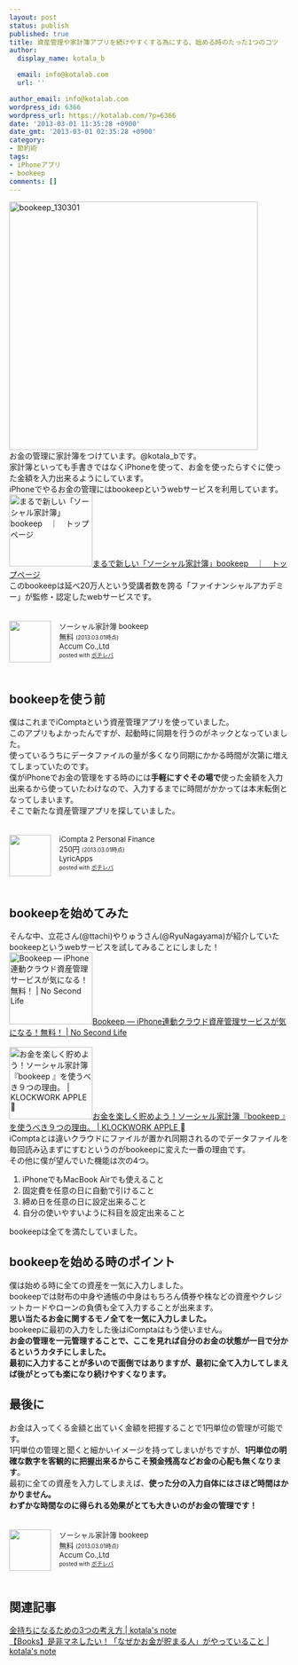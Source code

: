 ```yaml
---
layout: post
status: publish
published: true
title: 資産管理や家計簿アプリを続けやすくする為にする、始める時のたった1つのコツ
author:
  display_name: kotala_b

  email: info@kotalab.com
  url: ''

author_email: info@kotalab.com
wordpress_id: 6366
wordpress_url: https://kotalab.com/?p=6366
date: '2013-03-01 11:35:28 +0900'
date_gmt: '2013-03-01 02:35:28 +0900'
category:
- 節約術
tags:
- iPhoneアプリ
- bookeep
comments: []
---
```

<p><img src="https://kotalab.com/wp-content/uploads/bookeep_130301-448x448.png" alt="bookeep_130301" width="448" height="448" class="alignnone size-large wp-image-6372" /><br />
お金の管理に家計簿をつけています。@kotala_bです。<br />
家計簿といっても手書きではなくiPhoneを使って、お金を使ったらすぐに使った金額を入力出来るようにしています。<br />
iPhoneでやるお金の管理にはbookeepというwebサービスを利用しています。<br />
<a href="http://bookeep.com/" target="_blank"><img  class="alignleft" src="http://capture.heartrails.com/150x130?http://bookeep.com/" alt="まるで新しい「ソーシャル家計簿」bookeep　｜　トップページ" width="150" height="130" /></a><a href="http://bookeep.com/" target="_blank">まるで新しい「ソーシャル家計簿」bookeep　｜　トップページ</a><a href="http://b.hatena.ne.jp/entry/http://bookeep.com/" target="_blank"><img border="0" src="http://b.hatena.ne.jp/entry/image/http://bookeep.com/" alt="" /></a><br style="clear:both;" />このbookeepは延べ20万人という受講者数を誇る「ファイナンシャルアカデミー」が監修・認定したwebサービスです。</p>
<div class="pochireba" style="text-align:left;font-size:small;padding:20px 0;/zoom: 1;overflow: hidden;"><span class="removed_link" title="http://click.linksynergy.com/fs-bin/click?id=d2yYUp776R4&amp;subid=&amp;offerid=94348.1&amp;type=3&amp;tmpid=3910&amp;RD_PARM1=https%253A%252F%252Fitunes.apple.com%252Fjp%252Fapp%252Fsosharu-jia-ji-bu-bookeep%252Fid483308707%253Fmt%253D8%2526uo%253D4"><img src="http://a498.phobos.apple.com/us/r1000/118/Purple/v4/f5/d0/42/f5d042df-28e0-9963-7118-2113780ac103/mzl.ekboogab.png" width="75" height="75" style="float:left;margin:0 15px 0 0;" class="pochi_img" ></span>
<div class="pochi_info" style="text-align:left;/zoom: 1;overflow: hidden;">
<div class="pochi_name"><span class="removed_link" title="http://click.linksynergy.com/fs-bin/click?id=d2yYUp776R4&amp;subid=&amp;offerid=94348.1&amp;type=3&amp;tmpid=3910&amp;RD_PARM1=https%253A%252F%252Fitunes.apple.com%252Fjp%252Fapp%252Fsosharu-jia-ji-bu-bookeep%252Fid483308707%253Fmt%253D8%2526uo%253D4">ソーシャル家計簿 bookeep</span></div>
<div class="pochi_price" style="display:inline;">無料</div>
<div class="pochi_time" style="font-size:x-small;display:inline;">(2013.03.01時点)</div>
<div class="pochi_seller"><span class="removed_link" title="http://click.linksynergy.com/fs-bin/click?id=d2yYUp776R4&amp;subid=&amp;offerid=94348.1&amp;type=3&amp;tmpid=3910&amp;RD_PARM1=https%253A%252F%252Fitunes.apple.com%252Fjp%252Fartist%252Faccum-co.-ltd%252Fid350707295%253Fuo%253D4">Accum Co.,Ltd</span></div>
<div class="pochi_post" style="font-size:x-small;">posted with <a href="http://pochireba.com">ポチレバ</a></div>
</div>
<div class="pochireba-footer" style="clear: left"></div>
</div>
<p><!--more--></p>
<h2>bookeepを使う前</h2>
<p>僕はこれまでiComptaという資産管理アプリを使っていました。<br />
このアプリもよかったんですが、起動時に同期を行うのがネックとなっていました。<br />
使っているうちにデータファイルの量が多くなり同期にかかる時間が次第に増えてしまっていたのです。<br />
僕がiPhoneでお金の管理をする時のには<strong>手軽にすぐその場で</strong>使った金額を入力出来るから使っていたわけなので、入力するまでに時間がかかっては本末転倒となってしまいます。<br />
そこで新たな資産管理アプリを探していました。</p>
<div class="pochireba" style="text-align:left;font-size:small;padding:20px 0;/zoom: 1;overflow: hidden;"><span class="removed_link" title="http://click.linksynergy.com/fs-bin/click?id=d2yYUp776R4&amp;subid=&amp;offerid=94348.1&amp;type=3&amp;tmpid=3910&amp;RD_PARM1=https%253A%252F%252Fitunes.apple.com%252Fjp%252Fapp%252Ficompta-2-personal-finance%252Fid294191195%253Fmt%253D8%2526uo%253D4"><img src="http://a16.phobos.apple.com/us/r1000/094/Purple/v4/67/51/7e/67517e45-812b-26d9-23d4-af6f793e9827/mzm.yxjzqavd.jpeg" width="75" height="75" style="float:left;margin:0 15px 0 0;" class="pochi_img" ></span>
<div class="pochi_info" style="text-align:left;/zoom: 1;overflow: hidden;">
<div class="pochi_name"><span class="removed_link" title="http://click.linksynergy.com/fs-bin/click?id=d2yYUp776R4&amp;subid=&amp;offerid=94348.1&amp;type=3&amp;tmpid=3910&amp;RD_PARM1=https%253A%252F%252Fitunes.apple.com%252Fjp%252Fapp%252Ficompta-2-personal-finance%252Fid294191195%253Fmt%253D8%2526uo%253D4">iCompta 2 Personal Finance</span></div>
<div class="pochi_price" style="display:inline;">250円</div>
<div class="pochi_time" style="font-size:x-small;display:inline;">(2013.03.01時点)</div>
<div class="pochi_seller"><span class="removed_link" title="http://click.linksynergy.com/fs-bin/click?id=d2yYUp776R4&amp;subid=&amp;offerid=94348.1&amp;type=3&amp;tmpid=3910&amp;RD_PARM1=https%253A%252F%252Fitunes.apple.com%252Fjp%252Fartist%252Flyricapps%252Fid294191198%253Fuo%253D4">LyricApps</span></div>
<div class="pochi_post" style="font-size:x-small;">posted with <a href="http://pochireba.com">ポチレバ</a></div>
</div>
<div class="pochireba-footer" style="clear: left"></div>
</div>
<h2>bookeepを始めてみた</h2>
<p>そんな中、立花さん(@ttachi)やりゅうさん(@RyuNagayama)が紹介していたbookeepというwebサービスを試してみることにしました！<br />
<a href="http://www.ttcbn.net/no_second_life/archives/29952" target="_blank"><img  class="alignleft" src="http://capture.heartrails.com/150x130?http://www.ttcbn.net/no_second_life/archives/29952" alt="Bookeep &mdash; iPhone連動クラウド資産管理サービスが気になる！無料！ | No Second Life" width="150" height="130" /></a><a href="http://www.ttcbn.net/no_second_life/archives/29952" target="_blank">Bookeep &mdash; iPhone連動クラウド資産管理サービスが気になる！無料！ | No Second Life</a><a href="http://b.hatena.ne.jp/entry/http://www.ttcbn.net/no_second_life/archives/29952" target="_blank"><img border="0" src="http://b.hatena.ne.jp/entry/image/http://www.ttcbn.net/no_second_life/archives/29952" alt="" /></a><br style="clear:both;" /><br />
<a href="http://clockworkapple.me/?p=6522" target="_blank"><img  class="alignleft" src="http://capture.heartrails.com/150x130?http://clockworkapple.me/?p=6522" alt="お金を楽しく貯めよう！ソーシャル家計簿『bookeep 』を使うべき９つの理由。 | KLOCKWORK APPLE " width="150" height="130" /></a><a href="http://clockworkapple.me/?p=6522" target="_blank">お金を楽しく貯めよう！ソーシャル家計簿『bookeep 』を使うべき９つの理由。 | KLOCKWORK APPLE </a><a href="http://b.hatena.ne.jp/entry/http://clockworkapple.me/?p=6522" target="_blank"><img border="0" src="http://b.hatena.ne.jp/entry/image/http://clockworkapple.me/?p=6522" alt="" /></a><br style="clear:both;" />iComptaとは違いクラウドにファイルが置かれ同期されるのでデータファイルを毎回読み込まずにすむというのがbookeepに変えた一番の理由です。<br />
その他に僕が望んでいた機能は次の4つ。</p>
<ol>
<li>iPhoneでもMacBook Airでも使えること</li>
<li>固定費を任意の日に自動で引けること</li>
<li>締め日を任意の日に設定出来ること</li>
<li>自分の使いやすいように科目を設定出来ること</li>
</ol>
<p>bookeepは全てを満たしていました。</p>
<h2>bookeepを始める時のポイント</h2>
<p>僕は始める時に全ての資産を一気に入力しました。<br />
bookeepでは財布の中身や通帳の中身はもちろん債券や株などの資産やクレジットカードやローンの負債も全て入力することが出来ます。<br />
<strong>思い当たるお金に関するモノ全てを一気に入力しました。</strong><br />
bookeepに最初の入力をした後はiComptaはもう使いません。<br />
<strong>お金の管理を一元管理することで、ここを見れば自分のお金の状態が一目で分かるというカタチにしました。<br />
最初に入力することが多いので面倒ではありますが、最初に全て入力してしまえば後がとっても楽になり続けやすくなります。</strong></p>
<h2>最後に</h2>
<p>お金は入ってくる金額と出ていく金額を把握することで1円単位の管理が可能です。<br />
1円単位の管理と聞くと細かいイメージを持ってしまいがちですが、<strong>1円単位の明確な数字を客観的に把握出来るからこそ預金残高などお金の心配も無くなります</strong>。<br />
最初に全ての資産を入力してしまえば、<strong>使った分の入力自体にはさほど時間はかかりません。<br />
わずかな時間なのに得られる効果がとても大きいのがお金の管理です！</strong></p>
<div class="pochireba" style="text-align:left;font-size:small;padding:20px 0;/zoom: 1;overflow: hidden;"><span class="removed_link" title="http://click.linksynergy.com/fs-bin/click?id=d2yYUp776R4&amp;subid=&amp;offerid=94348.1&amp;type=3&amp;tmpid=3910&amp;RD_PARM1=https%253A%252F%252Fitunes.apple.com%252Fjp%252Fapp%252Fsosharu-jia-ji-bu-bookeep%252Fid483308707%253Fmt%253D8%2526uo%253D4"><img src="http://a498.phobos.apple.com/us/r1000/118/Purple/v4/f5/d0/42/f5d042df-28e0-9963-7118-2113780ac103/mzl.ekboogab.png" width="75" height="75" style="float:left;margin:0 15px 0 0;" class="pochi_img" ></span>
<div class="pochi_info" style="text-align:left;/zoom: 1;overflow: hidden;">
<div class="pochi_name"><span class="removed_link" title="http://click.linksynergy.com/fs-bin/click?id=d2yYUp776R4&amp;subid=&amp;offerid=94348.1&amp;type=3&amp;tmpid=3910&amp;RD_PARM1=https%253A%252F%252Fitunes.apple.com%252Fjp%252Fapp%252Fsosharu-jia-ji-bu-bookeep%252Fid483308707%253Fmt%253D8%2526uo%253D4">ソーシャル家計簿 bookeep</span></div>
<div class="pochi_price" style="display:inline;">無料</div>
<div class="pochi_time" style="font-size:x-small;display:inline;">(2013.03.01時点)</div>
<div class="pochi_seller"><span class="removed_link" title="http://click.linksynergy.com/fs-bin/click?id=d2yYUp776R4&amp;subid=&amp;offerid=94348.1&amp;type=3&amp;tmpid=3910&amp;RD_PARM1=https%253A%252F%252Fitunes.apple.com%252Fjp%252Fartist%252Faccum-co.-ltd%252Fid350707295%253Fuo%253D4">Accum Co.,Ltd</span></div>
<div class="pochi_post" style="font-size:x-small;">posted with <a href="http://pochireba.com">ポチレバ</a></div>
</div>
<div class="pochireba-footer" style="clear: left"></div>
</div>
<h2 class="rele">関連記事</h2>
<p><a href="https://kotalab.com/books-how-rich-people-think" target="_blank">金持ちになるための3つの考え方 | kotala's note</a><br />
<a href="https://kotalab.com/books-who-save-money" target="_blank">【Books】是非マネしたい！「なぜかお金が貯まる人」がやっていること | kotala's note</a></p>
